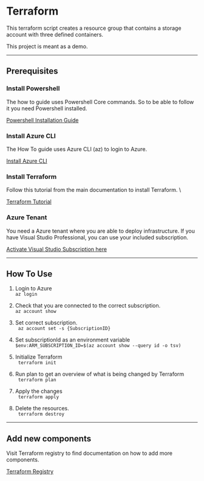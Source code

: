 # Terraform

This terraform script creates a resource group that contains a storage account with three defined containers. 

This project is meant as a demo.

---

## Prerequisites

### Install Powershell

The how to guide uses Powershell Core commands. So to be able to follow it you need Powershell installed. 

[Powershell Installation Guide](https://learn.microsoft.com/en-us/powershell/scripting/install/installing-powershell-on-windows?view=powershell-7.5)

### Install Azure CLI

The How To guide uses Azure CLI (az) to login to Azure. 

[Install Azure CLI](https://learn.microsoft.com/en-us/cli/azure/install-azure-cli)

### Install Terraform

Follow this tutorial from the main documentation to install Terraform. \

[Terraform Tutorial](https://developer.hashicorp.com/terraform/tutorials/azure-get-started/install-cli)

### Azure Tenant

You need a Azure tenant where you are able to deploy infrastructure.
If you have Visual Studio Professional, you can use your included subscription.

[Activate Visual Studio Subscription here](https://azure.microsoft.com/en-us/pricing/member-offers/credit-for-visual-studio-subscribers/)

---

## How To Use


1. Login to Azure \
``` az login ```

2. Check that you are connected to the correct subscription. \
``` az account show ```

3. Set correct subscription. \
``` az account set -s {SubscriptionID}```

4. Set subscriptionId as an environment variable \
``` $env:ARM_SUBSCRIPTION_ID=$(az account show --query id -o tsv) ```

5. Initialize Terraform \
``` terraform init```

6. Run plan to get an overview of what is being changed by Terraform \
``` terraform plan```

7. Apply the changes \
``` terraform apply```

8. Delete the resources. \
``` terraform destroy```
---

## Add new components

Visit Terraform registry to find documentation on how to add more components.

[Terraform Registry](https://registry.terraform.io/providers/hashicorp/azurerm/latest/docs)
